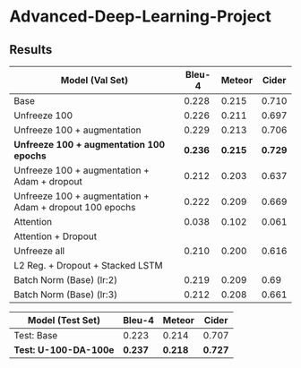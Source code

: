 # Advanced-Deep-Learning-Project


## Results

Model (Val Set) | Bleu-4 | Meteor | Cider
------------ | ------------- | ------------- | -------------
Base | 0.228 | 0.215 | 0.710
Unfreeze 100 | 0.226 | 0.211 | 0.697
Unfreeze 100 + augmentation | 0.229 | 0.213 | 0.706
**Unfreeze 100 + augmentation 100 epochs** | **0.236** | **0.215** | **0.729**
Unfreeze 100 + augmentation + Adam + dropout | 0.212 | 0.203 | 0.637
Unfreeze 100 + augmentation + Adam + dropout 100 epochs| 0.222 | 0.209 | 0.669
Attention | 0.038 | 0.102 | 0.061
Attention + Dropout | | | 
Unfreeze all | 0.210 | 0.200 | 0.616
L2 Reg. + Dropout + Stacked LSTM |  |  |
Batch Norm (Base) (lr:2) | 0.219 | 0.209 | 0.69
Batch Norm (Base) (lr:3) | 0.212 | 0.208 | 0.661

Model (Test Set) | Bleu-4 | Meteor | Cider
------------ | ------------- | ------------- | -------------
Test: Base | 0.223 | 0.214| 0.707
**Test: U-100-DA-100e** | **0.237** | **0.218** | **0.727**

